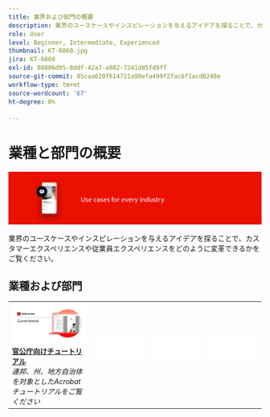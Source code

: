 ```yaml
---
title: 業界および部門の概要
description: 業界のユースケースやインスピレーションを与えるアイデアを探ることで、カスタマーエクスペリエンスや従業員エクスペリエンスをどのように変革できるかをご覧ください
role: User
level: Beginner, Intermediate, Experienced
thumbnail: KT-6860.jpg
jira: KT-6860
exl-id: 08886d95-8ddf-42a7-a802-7241d85fd9ff
source-git-commit: 85caa620f614721a98efa499f2fac6f1acd0248e
workflow-type: tm+mt
source-wordcount: '67'
ht-degree: 0%

---
```


# 業種と部門の概要

![Acrobat Industry Image](../assets/Hero-Industry.png)

業界のユースケースやインスピレーションを与えるアイデアを探ることで、カスタマーエクスペリエンスや従業員エクスペリエンスをどのように変革できるかをご覧ください。

## 業種および部門

<table style="table-layout:fixed">
<tr>
  <td>
    <a href="gov/gov-overview.md">
      <img alt="官公庁向けチュートリアル" src="../assets/Government.png" />
    </a>
    <div>
    <a href="gov/gov-overview.md"><strong>官公庁向けチュートリアル</strong></a>
    </div>
    <em>連邦、州、地方自治体を対象としたAcrobatチュートリアルをご覧ください</em>
    <br>
  </td>
  <td>
   <img alt="スペーサー" src="../assets/Whitespacer.png" />
    <div>
    <br>
  </td>  
  <td>
   <img alt="スペーサー" src="../assets/Whitespacer.png" />
    <div>
    <br>
  </td>
  <td>
   <img alt="スペーサー" src="../assets/Whitespacer.png" />
    <div>
    <br>
  </td>
</tr>
</table>
